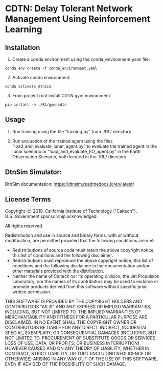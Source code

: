 CDTN: Delay Tolerant Network Management Using Reinforcement Learning
=======================

## Installation

1. Create a conda environment using the conda_environment.yaml file:
```shell
conda env create -f conda_environment.yaml
```
2. Activate conda environment:

```shell
conda activate dtnsim
```

3. From project root install CDTN gym environment

```shell
pip install -e ./RL/gym-cdtn
```

## Usage

1. Run training using the file "training.py" from ./RL/ directory 

2. Run evaluation of the trained agent using the files "load_and_evaluate_lunar_agent.py" to evaluate the trained agent in the lunar scenario or "load_and_evaluate_EO_agent.py" in the Earth Observation Scenario, both located in the ./RL/ directory 


## DtnSim Simulator:

DtnSim documentation: https://dtnsim.readthedocs.io/en/latest/

License Terms
-------------

Copyright (c) 2019, California Institute of Technology ("Caltech").  
U.S. Government sponsorship acknowledged.

All rights reserved.

Redistribution and use in source and binary forms, with or without modification, 
are permitted provided that the following conditions are met:

* Redistributions of source code must retain the above copyright notice, 
  this list of conditions and the following disclaimer.
* Redistributions must reproduce the above copyright notice, this list 
  of conditions and the following disclaimer in the documentation and/or other 
  materials provided with the distribution.
* Neither the name of Caltech nor its operating division, the Jet Propulsion Laboratory, 
  nor the names of its contributors may be used to endorse or promote products 
  derived from this software without specific prior written permission.

THIS SOFTWARE IS PROVIDED BY THE COPYRIGHT HOLDERS AND CONTRIBUTORS "AS IS" AND 
ANY EXPRESS OR IMPLIED WARRANTIES, INCLUDING, BUT NOT LIMITED TO, THE IMPLIED 
WARRANTIES OF MERCHANTABILITY AND FITNESS FOR A PARTICULAR PURPOSE ARE DISCLAIMED. 
IN NO EVENT SHALL THE COPYRIGHT OWNER OR CONTRIBUTORS BE LIABLE FOR ANY DIRECT, 
INDIRECT, INCIDENTAL, SPECIAL, EXEMPLARY, OR CONSEQUENTIAL DAMAGES (INCLUDING, 
BUT NOT LIMITED TO, PROCUREMENT OF SUBSTITUTE GOODS OR SERVICES; LOSS OF USE, DATA,
OR PROFITS; OR BUSINESS INTERRUPTION) HOWEVER CAUSED AND ON ANY THEORY OF LIABILITY, 
WHETHER IN CONTRACT, STRICT LIABILITY, OR TORT (INCLUDING NEGLIGENCE OR OTHERWISE) 
ARISING IN ANY WAY OUT OF THE USE OF THIS SOFTWARE, EVEN IF ADVISED OF THE POSSIBILITY 
OF SUCH DAMAGE.